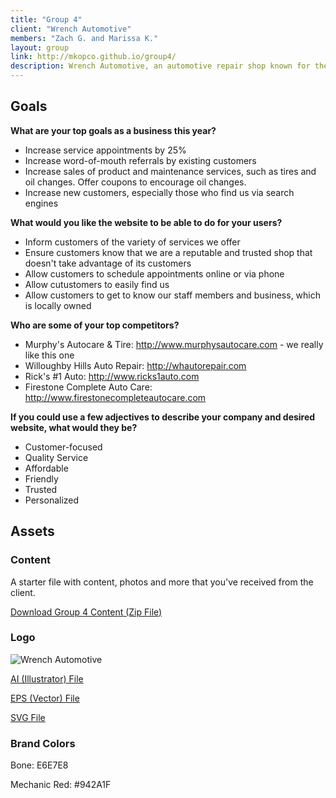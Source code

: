 ```yaml
---
title: "Group 4"
client: "Wrench Automotive"
members: "Zach G. and Marissa K."
layout: group
link: http://mkopco.github.io/group4/
description: Wrench Automotive, an automotive repair shop known for their personalized and high-quality service.
---
```


## Goals

**What are your top goals as a business this year?**

* Increase service appointments by 25%
* Increase word-of-mouth referrals by existing customers
* Increase sales of product and maintenance services, such as tires and oil changes.  Offer coupons to encourage oil changes.
* Increase new customers, especially those who find us via search engines

**What would you like the website to be able to do for your users?**

* Inform customers of the variety of services we offer
* Ensure customers know that we are a reputable and trusted shop that doesn't take advantage of its customers
* Allow customers to schedule appointments online or via phone
* Allow cutustomers to easily find us
* Allow customers to get to know our staff members and business, which is locally owned

**Who are some of your top competitors?**

* Murphy's Autocare & Tire: http://www.murphysautocare.com - we really like this one
* Willoughby Hills Auto Repair: http://whautorepair.com
* Rick's #1 Auto: http://www.ricks1auto.com
* Firestone Complete Auto Care: http://www.firestonecompleteautocare.com

**If you could use a few adjectives to describe your company and desired website, what would they be?**

* Customer-focused
* Quality Service
* Affordable
* Friendly
* Trusted
* Personalized

## Assets

### Content

A starter file with content, photos and more that you've received from the client.  

<a href="/groups/assets/group4/Group-4-Content.zip">Download Group 4 Content (Zip File)</a>

### Logo
<img src="/groups/assets/group4/wrench.svg" alt="Wrench Automotive" />

<a href="/groups/assets/group4/wrench.ai">AI (Illustrator) File</a>

<a href="/groups/assets/group4/wrench.eps">EPS (Vector) File</a>

<a href="/groups/assets/group4/wrench.svg">SVG File</a>

### Brand Colors

Bone: E6E7E8

Mechanic Red: #942A1F